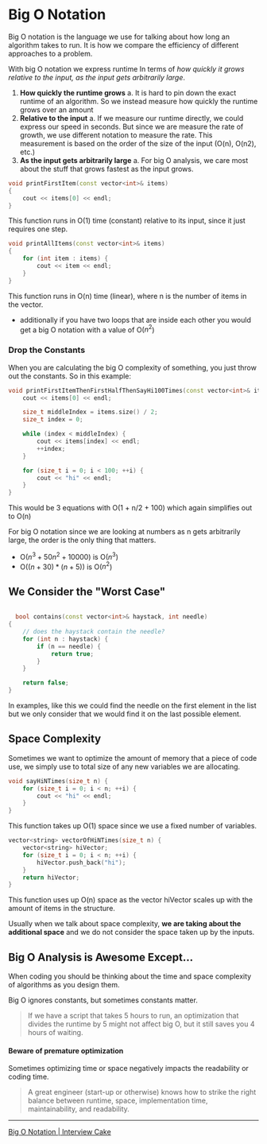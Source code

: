 # Big O Notation

Big O notation is the language we use for talking about how long an algorithm takes to run. It is how we compare the efficiency of different approaches to a problem. 

With big O notation we express runtime In terms of _how quickly it grows relative to the input, as the input gets arbitrarily large_.

1. **How quickly the runtime grows**
a. It is hard to pin down the exact runtime of an algorithm. So we instead measure how quickly the runtime grows over an amount
2. **Relative to the input**
a. If we measure our runtime directly, we could express our speed in seconds. But since we are measure the rate of growth, we use different notation to measure the rate. This measurement is based on the order of the size of the input (O(n), O(n2), etc.)
3. **As the input gets arbitrarily large**
a. For big O analysis, we care most about the stuff that grows fastest as the input grows. 


```cpp
void printFirstItem(const vector<int>& items)
{
    cout << items[0] << endl;
}
```

This function runs in O(1) time (constant) relative to its input, since it just requires one step.


```cpp
void printAllItems(const vector<int>& items)
{
    for (int item : items) {
        cout << item << endl;
    }
}
```

This function runs in O(n) time (linear), where n is the number of items in the vector. 
 + additionally if you have two loops that are inside each other you would get a big O notation with a value of O($n^2$)

### Drop the Constants    

When you are calculating the big O complexity of something, you just throw out the constants. So in this example:

```cpp
void printFirstItemThenFirstHalfThenSayHi100Times(const vector<int>& items) {
    cout << items[0] << endl;

    size_t middleIndex = items.size() / 2;
    size_t index = 0;

    while (index < middleIndex) {
        cout << items[index] << endl;
        ++index;
    }

    for (size_t i = 0; i < 100; ++i) {
        cout << "hi" << endl;
    }
}
```

This would be 3 equations with O(1 + n/2 + 100) which again simplifies out to O(n)

For big O notation since we are looking at numbers as n gets arbitrarily large, the order is the only thing that matters. 
+  O($n^3 + 50n^2 + 10000$) is O($n^3$)
+  O($(n + 30) * (n + 5)$) is O($n^2$)

## We Consider the "Worst Case"

```cpp

  bool contains(const vector<int>& haystack, int needle)
{
    // does the haystack contain the needle?
    for (int n : haystack) {
        if (n == needle) {
            return true;
        }
    }

    return false;
}
```

In examples, like this we could find the needle on the first element in the list but we only consider that we would find it on the last possible element.

## Space Complexity
Sometimes we want to optimize the amount of memory that a piece of code use, we simply use to total size of any new variables we are allocating. 

```cpp
void sayHiNTimes(size_t n) {
    for (size_t i = 0; i < n; ++i) {
        cout << "hi" << endl;
    }
}

```
This function takes up O(1) space since we use a fixed number of variables.

```cpp
vector<string> vectorOfHiNTimes(size_t n) {
    vector<string> hiVector;
    for (size_t i = 0; i < n; ++i) {
        hiVector.push_back("hi");
    }
    return hiVector;
}
```
This function uses up O(n) space as the vector hiVector scales up with the amount of items in the structure. 

Usually when we talk about space complexity, **we are taking about the additional space** and we do not consider the space taken up by the inputs. 

## Big O Analysis is Awesome Except...

When coding you should be thinking about the time and space complexity of algorithms as you design them. 

Big O ignores constants, but sometimes constants matter. 
> If we have a script that takes 5 hours to run, an optimization that divides the runtime by 5 might not affect big O, but it still saves you 4 hours of waiting.

#### Beware of premature optimization
Sometimes optimizing time or space negatively impacts the readability or coding time. 

> A great engineer (start-up or otherwise) knows how to strike the right balance between runtime, space, implementation time, maintainability, and readability.

___

[Big O Notation | Interview Cake](https://www.interviewcake.com/article/cpp/big-o-notation-time-and-space-complexity?course=fc1&section=algorithmic-thinking)
